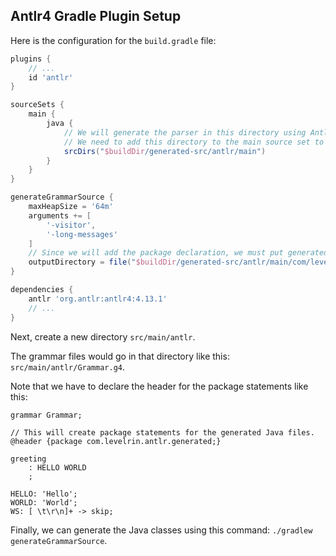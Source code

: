 ## Antlr4 Gradle Plugin Setup

Here is the configuration for the `build.gradle` file:
```groovy
plugins {
    // ...
    id 'antlr'
}

sourceSets {
    main {
        java {
            // We will generate the parser in this directory using Antlr.
            // We need to add this directory to the main source set to use the generated classes in our code.
            srcDirs("$buildDir/generated-src/antlr/main")
        }
    }
}

generateGrammarSource {
    maxHeapSize = '64m'
    arguments += [
        '-visitor',
        '-long-messages'
    ]
    // Since we will add the package declaration, we must put generated classes in the package folder.
    outputDirectory = file("$buildDir/generated-src/antlr/main/com/levelrin/antlr/generated")
}

dependencies {
    antlr 'org.antlr:antlr4:4.13.1'
    // ...
}
```

Next, create a new directory `src/main/antlr`.

The grammar files would go in that directory like this: `src/main/antlr/Grammar.g4`.

Note that we have to declare the header for the package statements like this:
```g4
grammar Grammar;

// This will create package statements for the generated Java files.
@header {package com.levelrin.antlr.generated;}

greeting
    : HELLO WORLD
    ;

HELLO: 'Hello';
WORLD: 'World';
WS: [ \t\r\n]+ -> skip;
```

Finally, we can generate the Java classes using this command: `./gradlew generateGrammarSource`.
